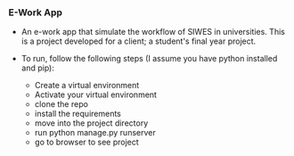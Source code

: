 ### E-Work App

- An e-work app that simulate the workflow of SIWES in universities. This is a project developed for a client; a student's final year project.

- To run, follow the following steps (I assume you have python installed and pip):
   - Create a virtual environment
   - Activate your virtual environment
   - clone the repo
   - install the requirements
   - move into the project directory
   - run python manage.py runserver
   - go to browser to see project
